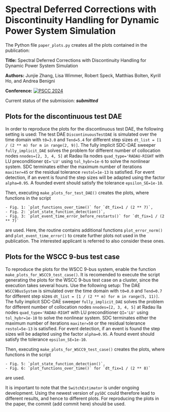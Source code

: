 # Spectral Deferred Corrections with Discontinuity Handling for Dynamic Power System Simulation

The Python file `paper_plots.py` creates all the plots contained in the publication:

**Title:** Spectral Deferred Corrections with Discontinuity Handling for Dynamic Power System Simulation

**Authors:** Junjie Zhang, Lisa Wimmer, Robert Speck, Matthias Bolten, Kyrill Ho, and Andrea Benigni

**Conference:** [![PSCC 2024](http://http://pscc2024.fr/)](http://http://pscc2024.fr/)

Current status of the submission: ***submitted***

## Plots for the discontinuous test DAE
In order to reproduce the plots for the discontinuous test DAE, the following setting is used: The test DAE `DiscontinuousTestDAE`
is simulated over the time domain with `t0=3.0` and `Tend=5.4` for different step sizes `dt_list = [1 / (2 ** m) for m in range(2, 9)]`. The fully implicit SDC-DAE sweeper `fully_implicit_DAE` solves the problem for different number of collocation
nodes `nnodes=[2, 3, 4, 5]` at Radau IIa nodes `quad_type='RADAU-RIGHT` with LU preconditioner `QI='LU'` using `tol_hybr=1e-6` to solve the nonlinear system.
SDC terminates either the maximum number of iterations `maxiter=45` or the residual tolerance `restol=1e-13` is satisfied.
For event detection, if an event is found the step sizes will be adapted using the factor `alpha=0.95`. A founded event should satisfy the tolerance `epsilon_SE=1e-10`. 

Then, executing `make_plots_for_test_DAE()` creates the plots, where functions in the script

    - Fig. 1: `plot_functions_over_time()` for `dt_fix=1 / (2 ** 7)`,
    - Fig. 2: `plot_state_function_detection()`,
    - Fig. 3: `plot_event_time_error_before_restarts()` for `dt_fix=1 / (2 ** 7)`

are used. Here, the routine contains additional functions `plot_error_norm()` and `plot_event_time_error()` to create further plots
not used in the publication. The interested applicant is referred to also consider these ones.

## Plots for the WSCC 9-bus test case
To reproduce the plots for the WSCC 9-bus system, enable the function `make_plots_for_WSCC9_test_case()`. It is recomended to execute the script generating the plots for the WSCC 9-bus test case on a cluster, since the execution takes several hours. Use the following setup: The DAE `WSCC9BusSystem` is simulated over the time domain with `t0=0.0` and `Tend=0.7` for different step sizes `dt_list = [1 / (2 ** m) for m in range(5, 11)]`. The fully implicit SDC-DAE sweeper `fully_implicit_DAE` solves the problem for different number of collocation nodes `nnodes=[2, 3, 4, 5]` at Radau IIa nodes `quad_type='RADAU-RIGHT` with LU preconditioner `QI='LU'` using `tol_hybr=1e-10` to solve the nonlinear system.
SDC terminates either the maximum number of iterations `maxiter=50` or the residual tolerance `restol=5e-13` is satisfied. For event detection, if an event is found the step sizes will be adapted using the factor `alpha=0.95`. A found event should satisfy the tolerance `epsilon_SE=1e-10`. 

Then, executing `make_plots_for_WSCC9_test_case()` creates the plots, where functions in the script

    - Fig. 5: `plot_state_function_detection()`,
    - Fig. 6: `plot_functions_over_time()` for `dt_fix=1 / (2 ** 8)`

are used.

It is important to note that the `SwitchEstimator` is under ongoing development. Using the newest version of `pySDC` could therefore lead to different results, and hence to different plots. For reproducing the plots in the paper, the commit (add commit here) should be used.